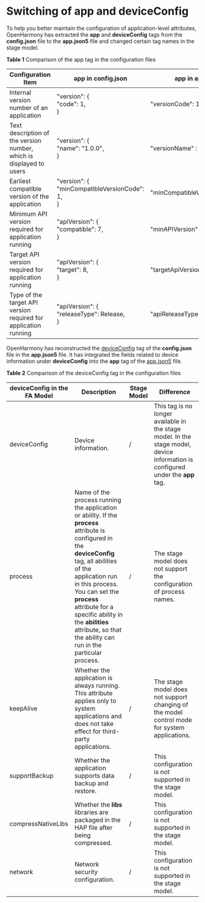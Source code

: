 # Switching of app and deviceConfig


To help you better maintain the configuration of application-level attributes, OpenHarmony has extracted the **app** and **deviceConfig** tags from the **config.json** file to the **app.json5** file and changed certain tag names in the stage model.

**Table 1** Comparison of the app tag in the configuration files

| Configuration Item| app in config.json| app in app.json5|
| -------- | -------- | -------- |
| Internal version number of an application| "version": {<br>    "code": 1,<br>} | "versionCode":&nbsp;1&nbsp;, |
| Text description of the version number, which is displayed to users| "version": {<br>    "name": "1.0.0",<br>} | "versionName"&nbsp;:&nbsp;"1.0.0"&nbsp;, |
| Earliest compatible version of the application| "version": {<br>    "minCompatibleVersionCode":  1,<br>} | "minCompatibleVersionCode"&nbsp;:&nbsp;1&nbsp;, |
| Minimum API version required for application running| "apiVersion": {<br>    "compatible":  7,<br>}            | "minAPIVersion"&nbsp;:&nbsp;7&nbsp;, |
| Target API version required for application running| "apiVersion": {<br>    "target":  8,<br>} | "targetApiVersion"&nbsp;:&nbsp;8&nbsp;, |
| Type of the target API version required for application running| "apiVersion": {<br>    "releaseType":  Release,<br>} | "apiReleaseType":&nbsp;"Release"&nbsp;, |


OpenHarmony has reconstructed the [deviceConfig](../quick-start/deviceconfig-structure.md) tag of the **config.json** file in the **app.json5** file. It has integrated the fields related to device information under **deviceConfig** into the **app** tag of the [app.json5](../quick-start/app-configuration-file.md) file.

**Table 2** Comparison of the deviceConfig tag in the configuration files

| deviceConfig in the FA Model| Description| Stage Model| Difference|
| -------- | -------- | -------- | -------- |
| deviceConfig| Device information.| / | This tag is no longer available in the stage model. In the stage model, device information is configured under the **app** tag.|
| process | Name of the process running the application or ability. If the **process** attribute is configured in the **deviceConfig** tag, all abilities of the application run in this process. You can set the **process** attribute for a specific ability in the **abilities** attribute, so that the ability can run in the particular process.| / | The stage model does not support the configuration of process names.|
| keepAlive | Whether the application is always running. This attribute applies only to system applications and does not take effect for third-party applications.| / | The stage model does not support changing of the model control mode for system applications.|
| supportBackup | Whether the application supports data backup and restore.| / | This configuration is not supported in the stage model.|
| compressNativeLibs | Whether the **libs** libraries are packaged in the HAP file after being compressed.| / | This configuration is not supported in the stage model.|
| network | Network security configuration.| / | This configuration is not supported in the stage model.|

